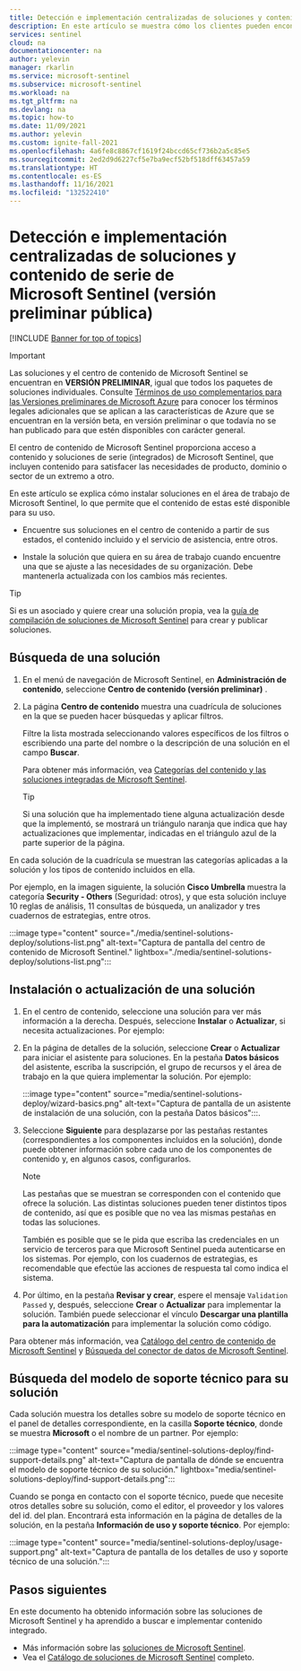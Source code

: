 ```yaml
---
title: Detección e implementación centralizadas de soluciones y contenido de serie de Microsoft Sentinel
description: En este artículo se muestra cómo los clientes pueden encontrar e implementar fácilmente herramientas de análisis de datos, empaquetadas junto con conectores de datos y otro contenido.
services: sentinel
cloud: na
documentationcenter: na
author: yelevin
manager: rkarlin
ms.service: microsoft-sentinel
ms.subservice: microsoft-sentinel
ms.workload: na
ms.tgt_pltfrm: na
ms.devlang: na
ms.topic: how-to
ms.date: 11/09/2021
ms.author: yelevin
ms.custom: ignite-fall-2021
ms.openlocfilehash: 4a6fe8c8867cf1619f24bccd65cf736b2a5c85e5
ms.sourcegitcommit: 2ed2d9d6227cf5e7ba9ecf52bf518dff63457a59
ms.translationtype: HT
ms.contentlocale: es-ES
ms.lasthandoff: 11/16/2021
ms.locfileid: "132522410"
---
```

# <a name="centrally-discover-and-deploy-microsoft-sentinel-out-of-the-box-content-and-solutions-public-preview"></a>Detección e implementación centralizadas de soluciones y contenido de serie de Microsoft Sentinel (versión preliminar pública)

[!INCLUDE [Banner for top of topics](./includes/banner.md)]

> [!IMPORTANT]
>
> Las soluciones y el centro de contenido de Microsoft Sentinel se encuentran en **VERSIÓN PRELIMINAR**, igual que todos los paquetes de soluciones individuales. Consulte [Términos de uso complementarios para las Versiones preliminares de Microsoft Azure](https://azure.microsoft.com/support/legal/preview-supplemental-terms/) para conocer los términos legales adicionales que se aplican a las características de Azure que se encuentran en la versión beta, en versión preliminar o que todavía no se han publicado para que estén disponibles con carácter general.

El centro de contenido de Microsoft Sentinel proporciona acceso a contenido y soluciones de serie (integrados) de Microsoft Sentinel, que incluyen contenido para satisfacer las necesidades de producto, dominio o sector de un extremo a otro.

En este artículo se explica cómo instalar soluciones en el área de trabajo de Microsoft Sentinel, lo que permite que el contenido de estas esté disponible para su uso.

- Encuentre sus soluciones en el centro de contenido a partir de sus estados, el contenido incluido y el servicio de asistencia, entre otros.

- Instale la solución que quiera en su área de trabajo cuando encuentre una que se ajuste a las necesidades de su organización. Debe mantenerla actualizada con los cambios más recientes.

> [!TIP]
> Si es un asociado y quiere crear una solución propia, vea la [guía de compilación de soluciones de Microsoft Sentinel](https://aka.ms/sentinelsolutionsbuildguide) para crear y publicar soluciones.
>
## <a name="find-a-solution"></a>Búsqueda de una solución

1. En el menú de navegación de Microsoft Sentinel, en **Administración de contenido**, seleccione **Centro de contenido (versión preliminar)** .

1. La página **Centro de contenido** muestra una cuadrícula de soluciones en la que se pueden hacer búsquedas y aplicar filtros.

    Filtre la lista mostrada seleccionando valores específicos de los filtros o escribiendo una parte del nombre o la descripción de una solución en el campo **Buscar**.

    Para obtener más información, vea [Categorías del contenido y las soluciones integradas de Microsoft Sentinel](sentinel-solutions.md#microsoft-sentinel-out-of-the-box-content-and-solution-categories).

    > [!TIP]
    > Si una solución que ha implementado tiene alguna actualización desde que la implementó, se mostrará un triángulo naranja que indica que hay actualizaciones que implementar, indicadas en el triángulo azul de la parte superior de la página.
    >

En cada solución de la cuadrícula se muestran las categorías aplicadas a la solución y los tipos de contenido incluidos en ella.

Por ejemplo, en la imagen siguiente, la solución **Cisco Umbrella** muestra la categoría **Security - Others** (Seguridad: otros), y que esta solución incluye 10 reglas de análisis, 11 consultas de búsqueda, un analizador y tres cuadernos de estrategias, entre otros.

:::image type="content" source="./media/sentinel-solutions-deploy/solutions-list.png" alt-text="Captura de pantalla del centro de contenido de Microsoft Sentinel." lightbox="./media/sentinel-solutions-deploy/solutions-list.png":::

## <a name="install-or-update-a-solution"></a>Instalación o actualización de una solución

1. En el centro de contenido, seleccione una solución para ver más información a la derecha. Después, seleccione **Instalar** o **Actualizar**, si necesita actualizaciones. Por ejemplo:

1. En la página de detalles de la solución, seleccione **Crear** o **Actualizar** para iniciar el asistente para soluciones. En la pestaña **Datos básicos** del asistente, escriba la suscripción, el grupo de recursos y el área de trabajo en la que quiera implementar la solución. Por ejemplo:

    :::image type="content" source="media/sentinel-solutions-deploy/wizard-basics.png" alt-text="Captura de pantalla de un asistente de instalación de una solución, con la pestaña Datos básicos":::.

1. Seleccione **Siguiente** para desplazarse por las pestañas restantes (correspondientes a los componentes incluidos en la solución), donde puede obtener información sobre cada uno de los componentes de contenido y, en algunos casos, configurarlos.

    > [!NOTE]
    > Las pestañas que se muestran se corresponden con el contenido que ofrece la solución. Las distintas soluciones pueden tener distintos tipos de contenido, así que es posible que no vea las mismas pestañas en todas las soluciones.
    >
    > También es posible que se le pida que escriba las credenciales en un servicio de terceros para que Microsoft Sentinel pueda autenticarse en los sistemas. Por ejemplo, con los cuadernos de estrategias, es recomendable que efectúe las acciones de respuesta tal como indica el sistema.
    >

1. Por último, en la pestaña **Revisar y crear**, espere el mensaje `Validation Passed` y, después, seleccione **Crear** o **Actualizar** para implementar la solución. También puede seleccionar el vínculo **Descargar una plantilla para la automatización** para implementar la solución como código.

Para obtener más información, vea [Catálogo del centro de contenido de Microsoft Sentinel](sentinel-solutions-catalog.md) y [Búsqueda del conector de datos de Microsoft Sentinel](data-connectors-reference.md).

## <a name="find-the-support-model-for-your-solution"></a>Búsqueda del modelo de soporte técnico para su solución

Cada solución muestra los detalles sobre su modelo de soporte técnico en el panel de detalles correspondiente, en la casilla **Soporte técnico**, donde se muestra **Microsoft** o el nombre de un partner. Por ejemplo:

:::image type="content" source="media/sentinel-solutions-deploy/find-support-details.png" alt-text="Captura de pantalla de dónde se encuentra el modelo de soporte técnico de su solución." lightbox="media/sentinel-solutions-deploy/find-support-details.png":::

Cuando se ponga en contacto con el soporte técnico, puede que necesite otros detalles sobre su solución, como el editor, el proveedor y los valores del id. del plan. Encontrará esta información en la página de detalles de la solución, en la pestaña **Información de uso y soporte técnico**. Por ejemplo:

:::image type="content" source="media/sentinel-solutions-deploy/usage-support.png" alt-text="Captura de pantalla de los detalles de uso y soporte técnico de una solución.":::

## <a name="next-steps"></a>Pasos siguientes

En este documento ha obtenido información sobre las soluciones de Microsoft Sentinel y ha aprendido a buscar e implementar contenido integrado.

- Más información sobre las [soluciones de Microsoft Sentinel](sentinel-solutions.md).
- Vea el [Catálogo de soluciones de Microsoft Sentinel](sentinel-solutions-catalog.md) completo.
